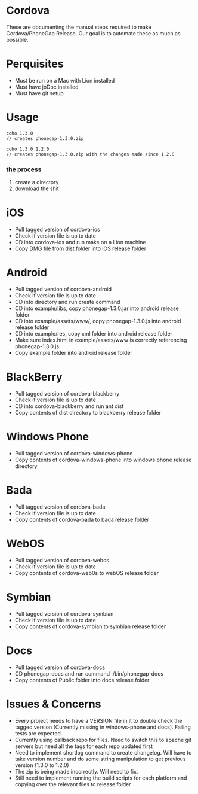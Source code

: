 Cordova
=======

These are documenting the manual steps required to make Cordova/PhoneGap Release. Our goal is to automate these as much as possible.

Perquisites
===========
 - Must be run on a Mac with Lion installed
 - Must have joDoc installed
 - Must have git setup

Usage
=====

	coho 1.3.0
   	// creates phonegap-1.3.0.zip

	coho 1.3.0 1.2.0
	// creates phonegap-1.3.0.zip with the changes made since 1.2.0
	


### the process


1. create a directory
2. download the shit


iOS
===
 - Pull tagged version of cordova-ios 
 - Check if version file is up to date
 - CD into cordova-ios and run make on a Lion machine
 - Copy DMG file from dist folder into iOS release folder


Android
=======
 - Pull tagged version of cordova-android
 - Check if version file is up to date
 - CD into directory and run create command
 - CD into example/libs, copy phonegap-1.3.0.jar into android release folder
 - CD into example/assets/www/, copy phonegap-1.3.0.js into android release folder
 - CD into example/res, copy xml folder into android release folder
 - Make sure index.html in example/assets/www is correctly referencing phonegap-1.3.0.js
 - Copy example folder into android release folder


BlackBerry
==========
 - Pull tagged version of cordova-blackberry
 - Check if version file is up to date
 - CD into cordova-blackberry and run ant dist
 - Copy contents of dist directory to blackberry release folder
 
Windows Phone
=============
 - Pull tagged version of cordova-windows-phone
 - Copy contents of cordova-windows-phone into windows phone release directory

Bada
====
 - Pull tagged version of cordova-bada 
 - Check if version file is up to date
 - Copy contents of cordova-bada to bada release folder


WebOS
=====
 - Pull tagged version of cordova-webos
 - Check if version file is up to date
 - Copy contents of cordova-web0s to webOS release folder 


Symbian
=======
 - Pull tagged version of cordova-symbian
 - Check if version file is up to date
 - Copy contents of cordova-symbian to symbian release folder


Docs
====
 - Pull tagged version of cordova-docs
 - CD phonegap-docs and run command ./bin/phonegap-docs
 - Copy contents of Public folder into docs release folder

Issues & Concerns
=================
 - Every project needs to have a VERSION file in it to double check the tagged version (Currently missing in windows-phone and docs). Failing tests are expected.
 - Currently using callback repo for files. Need to switch this to apache git servers but need all the tags for each repo updated first
 - Need to implement shortlog command to create changelog. Will have to take version number and do some string manipulation to get previous version (1.3.0 to 1.2.0)
 - The zip is being made incorrectly. Will need to fix.
 - Still need to implement running the build scripts for each platform and copying over the relevant files to release folder